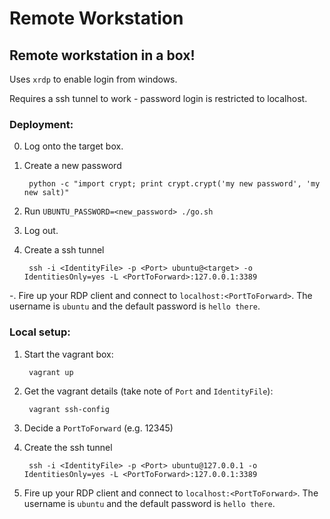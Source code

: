 # Remote Workstation

## Remote workstation in a box!

Uses `xrdp` to enable login from windows.

Requires a ssh tunnel to work - password login is restricted to localhost.

### Deployment:

0. Log onto the target box.

0. Create a new password 

        python -c "import crypt; print crypt.crypt('my new password', 'my new salt)"

0. Run `UBUNTU_PASSWORD=<new_password> ./go.sh`

0. Log out.

0. Create a ssh tunnel

        ssh -i <IdentityFile> -p <Port> ubuntu@<target> -o IdentitiesOnly=yes -L <PortToForward>:127.0.0.1:3389

-. Fire up your RDP client and connect to `localhost:<PortToForward>`. The username is `ubuntu` and the default password is `hello there`.

### Local setup:

1. Start the vagrant box:

        vagrant up

1. Get the vagrant details (take note of `Port` and `IdentityFile`):

        vagrant ssh-config

1. Decide a `PortToForward` (e.g. 12345)

1. Create the ssh tunnel

        ssh -i <IdentityFile> -p <Port> ubuntu@127.0.0.1 -o IdentitiesOnly=yes -L <PortToForward>:127.0.0.1:3389

1. Fire up your RDP client and connect to `localhost:<PortToForward>`. The username is `ubuntu` and the default password is `hello there`.
